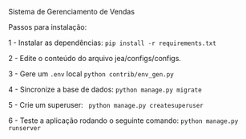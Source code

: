 Sistema de Gerenciamento de Vendas

Passos para instalação:

1 - Instalar as dependências:
```pip install -r requirements.txt```

2 - Edite o conteúdo do arquivo jea/configs/configs.

3 - Gere um ```.env``` local
```python contrib/env_gen.py```

4 - Sincronize a base de dados:
``` python manage.py migrate ```

5 - Crie um superuser:
``` python manage.py createsuperuser```

6 - Teste a aplicação rodando o seguinte comando:
```python manage.py runserver```

